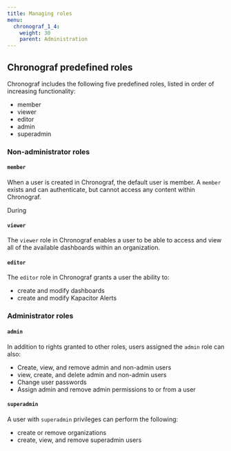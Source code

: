 ```yaml
---
title: Managing roles
menu:
  chronograf_1_4:
    weight: 30
    parent: Administration
---
```



## Chronograf predefined roles

Chronograf includes the following five predefined roles, listed in order of increasing functionality:

* member
* viewer
* editor
* admin
* superadmin


### Non-administrator roles

#### `member`

When a user is created in Chronograf, the default user is member. A `member` exists and can authenticate, but cannot access any content within Chronograf.

During


#### `viewer`

The `viewer` role in Chronograf enables a user to be able to access and view all of the available dashboards within an organization.


#### `editor`

The `editor` role in Chronograf grants a user the ability to:

* create and modify dashboards
* create and modify Kapacitor Alerts


### Administrator roles

#### `admin`

In addition to rights granted to other roles, users assigned the `admin` role can also:

* Create, view, and remove admin and non-admin users
* view, create, and delete admin and non-admin users
* Change user passwords
* Assign admin and remove admin permissions to or from a user


####  `superadmin`

A user with `superadmin` privileges can perform the following:

* create or remove organizations
* create, view, and remove superadmin users
